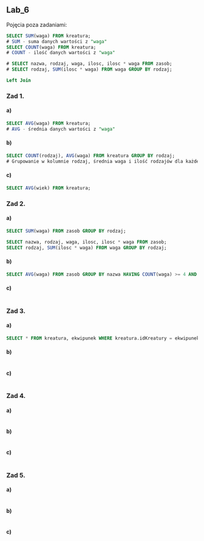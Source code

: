 ## Lab_6
Pojęcia poza zadaniami:
```sql
SELECT SUM(waga) FROM kreatura;
# SUM - suma danych wartości z "waga"
SELECT COUNT(waga) FROM kreatura;
# COUNT - ilość danych wartości z "waga"

# SELECT nazwa, rodzaj, waga, ilosc, ilosc * waga FROM zasob;
# SELECT rodzaj, SUM(ilosc * waga) FROM waga GROUP BY rodzaj;

Left Join 
```

### Zad 1.
#### a)
```sql
SELECT AVG(waga) FROM kreatura;
# AVG - średnia danych wartości z "waga"
```
#### b)
```sql
SELECT COUNT(rodzaj), AVG(waga) FROM kreatura GROUP BY rodzaj;
# Grupowanie w kolumnie rodzaj, średnia waga i ilość rodzajów dla każdego rodzaju
```
#### c)
```sql
SELECT AVG(wiek) FROM kreatura;
```

### Zad 2.
#### a)
```sql
SELECT SUM(waga) FROM zasob GROUP BY rodzaj;

SELECT nazwa, rodzaj, waga, ilosc, ilosc * waga FROM zasob;
SELECT rodzaj, SUM(ilosc * waga) FROM waga GROUP BY rodzaj;
```
#### b)
```sql
SELECT AVG(waga) FROM zasob GROUP BY nazwa HAVING COUNT(waga) >= 4 AND SUM(waga) >= 10;
```
#### c)
```sql

```

### Zad 3.
#### a)
```sql
SELECT * FROM kreatura, ekwipunek WHERE kreatura.idKreatury = ekwipunek.idKreatury;
```
#### b)
```sql

```
#### c)
```sql

```

### Zad 4.
#### a)
```sql

```
#### b)
```sql

```
#### c)
```sql

```

### Zad 5.
#### a)
```sql

```
#### b)
```sql

```
#### c)
```sql

```

